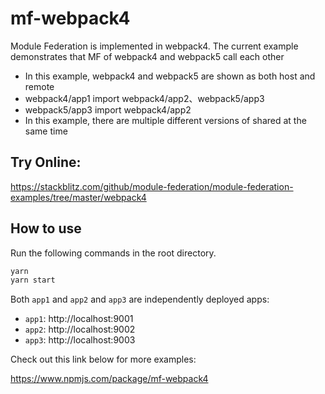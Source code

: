 # mf-webpack4

Module Federation is implemented in webpack4. The current example demonstrates that MF of webpack4 and webpack5 call each other
* In this example, webpack4 and webpack5 are shown as both host and remote
* webpack4/app1 import webpack4/app2、webpack5/app3
* webpack5/app3 import webpack4/app2
* In this example, there are multiple different versions of shared at the same time

## Try Online:
https://stackblitz.com/github/module-federation/module-federation-examples/tree/master/webpack4

## How to use

Run the following commands in the root directory.

```bash
yarn
yarn start
```

Both `app1` and `app2` and `app3` are independently deployed apps:

- `app1`: http://localhost:9001
- `app2`: http://localhost:9002
- `app3`: http://localhost:9003

Check out this link below for more examples:

https://www.npmjs.com/package/mf-webpack4
